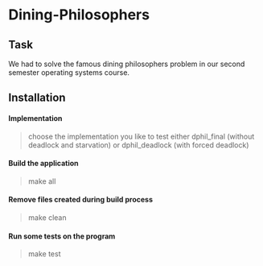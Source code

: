 Dining-Philosophers
===================

## Task

We had to solve the famous dining philosophers problem in our second semester operating systems course. 

## Installation

#### Implementation

>choose the implementation you like to test either dphil_final (without deadlock and starvation) or dphil_deadlock (with forced deadlock)

#### Build the application

>make all

#### Remove files created during build process

>make clean

#### Run some tests on the program

>make test



